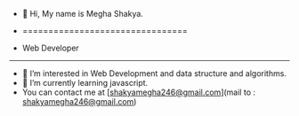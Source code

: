 - 👋 Hi, My name is Megha Shakya.
- ================================

- Web Developer
----------------
- 👀 I’m interested in Web Development and data structure and algorithms.
- 🌱 I’m currently learning javascript.
-  You can contact me at [shakyamegha246@gmail.com](mail to : shakyamegha246@gmail.com)

<!---
shakyamegha246/shakyamegha246 is a ✨ special ✨ repository because its `README.md` (this file) appears on your GitHub profile.
You can click the Preview link to take a look at your changes.
--->
